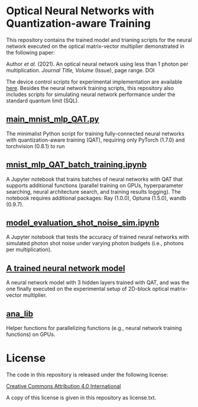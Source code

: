 # Optical Neural Networks with Quantization-aware Training

This repository contains the trained model and trianing scripts for the neural network executed on the optical matrix-vector multiplier demonstrated in the following paper: 

Author *et al.* (2021). An optical neural network using less than 1 photon per multiplication. *Journal Title, Volume* (Issue), page range. DOI

The device control scripts for experimental implementation are available [here](https://github.com/mcmahon-lab/ONN-device-control).
Besides the neural network training scripts, this repository also includes scripts for simulating neural network performance under the standard quantum limit (SQL). 

## [main_mnist_mlp_QAT.py](https://github.com/mcmahon-lab/ONN-QAT-SQL/blob/master/main_mnist_mlp_QAT.py)

The minimalist Python script for training fully-connected neural networks with quantization-aware training (QAT), requiring only PyTorch (1.7.0) and torchvision (0.8.1) to run

## [mnist_mlp_QAT_batch_training.ipynb](https://github.com/mcmahon-lab/ONN-QAT-SQL/blob/master/mnist_mlp_QAT_batch_training.ipynb)

A Jupyter notebook that trains batches of neural networks with QAT that supports additional functions (parallel training on GPUs, hyperparameter searching, neural architecture search, and training results logging).
The notebook requires additional packages: Ray (1.0.0), Optuna (1.5.0), wandb (0.9.7).

## [model_evaluation_shot_noise_sim.ipynb](https://github.com/mcmahon-lab/ONN-QAT-SQL/blob/master/model_evaluation_shot_noise_sim.ipynb)

A Jupyter notebook that tests the accuracy of trained neural networks with simulated photon shot noise under varying photon budgets (i.e., photons per multiplication).

## [A trained neural network model](https://github.com/mcmahon-lab/ONN-QAT-SQL/blob/master/RA_4bit_H2_100_100_lr_0.043_0.50_m_0.87_wep_6_randActDigi_v80_ep97.pt)

A neural network model with 3 hidden layers trained with QAT, and was the one finally executed on the experimental setup of 2D-block optical matrix-vector multiplier.

## [ana_lib](https://github.com/mcmahon-lab/ONN-QAT-SQL/tree/master/ana_lib)

Helper functions for parallelizing functions (e.g., neural network training functions) on GPUs.

# License

The code in this repository is released under the following license:

[Creative Commons Attribution 4.0 International](https://creativecommons.org/licenses/by/4.0/)

A copy of this license is given in this repository as license.txt.
